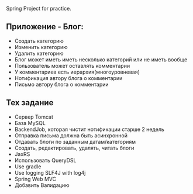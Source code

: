 Spring Project for practice.

Приложение - Блог:
------------------
- Создать категорию
- Изменить категорию
- Удалить категорию
- Блог может иметь иметь несколько категорий или не иметь вообще
- Пользователь может оставлять комментарии
- У комментариев есть иерархия(многоуровневая)
- Нотификация автору блога о комментарии
- Письмо автору блога о комментарии

Тех задание
------------------
- Сервер Tomcat
- База MySQL
- BackendJob, которая чистит нотификации старше 2 недель 
- Отправка письма должна быть асинхронной 
- Отдавать блоги по заданным датам/категориям
- Создать, редактировать, удалять, читать блоги
- JaxRS 
- Использовать QueryDSL
- Use gradle
- Use logging SLF4J with log4j
- Spring Web MVC
- Добавить Валидацию
